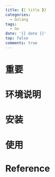 ```yaml
---
title: {{ title }}
categories:
  - Golang
tags:
  - Go
date: '{{ date }}'
top: false
comments: true
---
```


# 重要

# 环境说明

# 安装

# 使用

# Reference